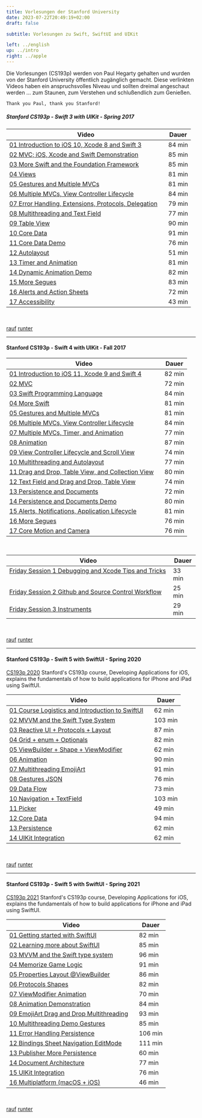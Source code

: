 ```yaml
---
title: Vorlesungen der Stanford University
date: 2023-07-22T20:49:19+02:00
draft: false

subtitle: Vorlesungen zu Swift, SwiftUI and UIKit

left: ../english
up: ../intro
right: ../apple
---
```


Die Vorlesungen (CS193p) werden von Paul Hegarty gehalten und wurden von der Stanford University öffentlich zugänglich gemacht. Diese verlinkten Videos haben ein anspruchsvolles Niveau und sollten dreimal angeschaut werden ... zum Staunen, zum Verstehen und schlußendlich zum Genießen.

`Thank you Paul, thank you Stanford!` 

<!-- 
* [`Swift3/UIKit - Spring 2017`](#Stanford-CS193p---Swift-3-with-UIKit---Spring-2017) 
* [`Swift4/UIKit - Fall 2017`](#Stanford-CS193p---Swift-4-with-UIKit---Fall-2017) 
* [`Swift5/SwiftUI - Spring 2020`](#Stanford-CS193p---Swift-5-with-SwiftUI---Spring-2020) 
* [`Swift5/SwiftUI - Spring 2021`](#Stanford-CS193p---Swift-5-with-SwiftUI---Spring-2021) 
-->

##### Stanford CS193p - Swift 3 with UIKit - Spring 2017
| Video | Dauer |
| --- | --- |
| [01 Introduction to iOS 10, Xcode 8 and Swift 3](https://www.youtube.com/watch?v=HNZt7yzbSrI) |84 min |
| [02 MVC; iOS, Xcode and Swift Demonstration](https://www.youtube.com/watch?v=4iNHsR6ePYw) | 85 min |
| [03 More Swift and the Foundation Framework](https://www.youtube.com/watch?v=sgURk0MzacE) | 85 min |
| [04 Views](https://www.youtube.com/watch?v=QhbcgaO5d74) | 81 min |
| [05 Gestures and Multiple MVCs](https://www.youtube.com/watch?v=UWN2m6BC8e8) | 81 min |
| [06 Multiple MVCs, View Controller Lifecycle](https://www.youtube.com/watch?v=Bm6llsTfUPM) | 84 min |
| [07 Error Handling, Extensions, Protocols, Delegation](https://www.youtube.com/watch?v=d83KZk816lk) &nbsp;&nbsp; | 79 min |
| [08 Multithreading and Text Field](https://www.youtube.com/watch?v=AoyrFl-Ud-4) | 77 min |
| [09 Table View](https://www.youtube.com/watch?v=Sm3jupdLJBY) | 90 min |
| [10 Core Data](https://www.youtube.com/watch?v=L02Ty79Xdvw) | 91 min |
| [11 Core Data Demo](https://www.youtube.com/watch?v=D9kFvJix30M) | 76 min |
| [12 Autolayout](https://www.youtube.com/watch?v=1A1620jNKR8) | 51 min |
| [13 Timer and Animation](https://www.youtube.com/watch?v=8JJW0l6e6dE) | 81 min |
| [14 Dynamic Animation Demo](https://www.youtube.com/watch?v=6Ac2-P6-Q_8) | 82 min |
| [15 More Segues](https://www.youtube.com/watch?v=Yag9Mjs-u7M) | 83 min |
| [16 Alerts and Action Sheets](https://www.youtube.com/watch?v=irNWTSJXzy4) | 72 min |
| [17 Accessibility](https://www.youtube.com/watch?v=lCvUwkjgkhU) | 43 min |

<br> 

[rauf](#top) [runter](#bottom)

---

#### Stanford CS193p - Swift 4 with UIKit - Fall 2017 
| Video | Dauer |
| --- | --- |
| [01 Introduction to iOS 11, Xcode 9 and Swift 4](https://www.youtube.com/watch?v=TZL5AmwuwlA) | 82 min | 
| [02 MVC](https://www.youtube.com/watch?v=gI3pz7eFgfo) | 72 min | 
| [03 Swift Programming Language](https://www.youtube.com/watch?v=VIEzNBPmQKk) | 84 min | 
| [04 More Swift](https://www.youtube.com/watch?v=Y8ss6118RQY) | 81 min | 
| [05 Gestures and Multiple MVCs](https://www.youtube.com/watch?v=UWN2m6BC8e8) | 81 min | 
| [06 Multiple MVCs, View Controller Lifecycle](https://www.youtube.com/watch?v=Bm6llsTfUPM) | 84 min | 
| [07 Multiple MVCs, Timer, and Animation](https://www.youtube.com/watch?v=RAcLKlwK7VY) | 77 min | 
| [08 Animation](https://www.youtube.com/watch?v=wERNQyfJYLo) | 87 min | 
| [09 View Controller Lifecycle and Scroll View](https://www.youtube.com/watch?v=B281mrPUGjg) | 74 min | 
| [10 Multithreading and Autolayout](https://www.youtube.com/watch?v=jDYp9toF_7A) | 77 min | 
| [11 Drag and Drop, Table View, and Collection View](https://www.youtube.com/watch?v=noowieVV8nA) &nbsp;&nbsp; | 80 min | 
| [12 Text Field and Drag and Drop, Table View](https://www.youtube.com/watch?v=xkpuJejkWUI) | 74 min | 
| [13 Persistence and Documents](https://www.youtube.com/watch?v=l9trenVwb6s) | 72 min | 
| [14 Persistence and Documents Demo](https://www.youtube.com/watch?v=8eCgxDWq99o) | 80 min | 
| [15 Alerts, Notifications, Application Lifecycle](https://www.youtube.com/watch?v=0zTE9dbUo14) | 81 min | 
| [16 More Segues](https://www.youtube.com/watch?v=rfywphKQPew) | 76 min | 
| [17 Core Motion and Camera](https://www.youtube.com/watch?v=cjVp2vM_I0Y) | 76 min | 

<br> 

| Video | Dauer |
| --- | --- |
| [Friday Session 1 Debugging and Xcode Tips and Tricks](https://www.youtube.com/watch?v=CRxHhx_pubY) &nbsp;&nbsp; | 33 min | 
| [Friday Session 2 Github and Source Control Workflow](https://www.youtube.com/watch?v=MK24ENt0vts) | 25 min | 
| [Friday Session 3 Instruments](https://www.youtube.com/watch?v=mgqvjN874dQ) | 29 min | 

<br> 

[rauf](#top) [runter](#bottom)

---

#### Stanford CS193p - Swift 5 with SwiftUI - Spring 2020

[CS193p 2020](https://cs193p.sites.stanford.edu/2020) Stanford's CS193p course, Developing Applications for iOS, explains the fundamentals of how to build applications for iPhone and iPad using SwiftUI.

| Video | Dauer |
| --- | --- |
| [01 Course Logistics and Introduction to SwiftUI](https://www.youtube.com/watch?v=jbtqIBpUG7g) &nbsp;&nbsp; | 62 min | 
| [02 MVVM and the Swift Type System](https://www.youtube.com/watch?v=4GjXq2Sr55Q) | 103 min | 
| [03 Reactive UI + Protocols + Layout](https://www.youtube.com/watch?v=SIYdYpPXil4) | 87 min | 
| [04 Grid + enum + Optionals](https://www.youtube.com/watch?v=eHEeWzFP6O4) | 82 min | 
| [05 ViewBuilder + Shape + ViewModifier](https://www.youtube.com/watch?v=oDKDGCRdSHc) | 62 min | 
| [06 Animation](https://www.youtube.com/watch?v=3krC2c56ceQ) | 90 min | 
| [07 Multithreading EmojiArt](https://www.youtube.com/watch?v=tmx-OwkBWxA) | 91 min | 
| [08 Gestures JSON](https://www.youtube.com/watch?v=mz-rNLWJ0bk) | 76 min | 
| [09 Data Flow](https://www.youtube.com/watch?v=0i152oA3T3s) | 73 min | 
| [10 Navigation + TextField](https://www.youtube.com/watch?v=CKexGQuIO7E) | 103 min | 
| [11 Picker](https://www.youtube.com/watch?v=fCfC6m7XUew) | 49 min | 
| [12 Core Data](https://www.youtube.com/watch?v=yOhyOpXvaec) | 94 min | 
| [13 Persistence](https://www.youtube.com/watch?v=fTNPRhGGP-0) | 62 min | 
| [14 UIKit Integration](https://www.youtube.com/watch?v=GRX5Dha_Clw) | 62 min | 

<br> 

[rauf](#top) [runter](#bottom)

---

#### Stanford CS193p - Swift 5 with SwiftUI - Spring 2021

[CS193p 2021](https://cs193p.sites.stanford.edu) Stanford's CS193p course, Developing Applications for iOS, explains the fundamentals of how to build applications for iPhone and iPad using SwiftUI.

| Video | Dauer |
| --- | --- |
| [01 Getting started with SwiftUI](https://www.youtube.com/watch?v=bqu6BquVi2M) | 82 min | 
| [02 Learning more about SwiftUI](https://www.youtube.com/watch?v=3lahkdHEhW8) | 85 min | 
| [03 MVVM and the Swift type system](https://www.youtube.com/watch?v=--qKOhdgJAs) | 96 min | 
| [04 Memorize Game Logic](https://www.youtube.com/watch?v=oWZOFSYS5GE) | 91 min | 
| [05 Properties Layout @ViewBuilder](https://www.youtube.com/watch?v=ayQl_F_uMS4) | 86 min | 
| [06 Protocols Shapes](https://www.youtube.com/watch?v=Og9gXZpbKWo) | 82 min | 
| [07 ViewModifier Animation](https://www.youtube.com/watch?v=PoeaUMGAx6c) | 70 min | 
| [08 Animation Demonstration](https://www.youtube.com/watch?v=-N1UR7Y105g) | 84 min | 
| [09 EmojiArt Drag and Drop Multithreading](https://www.youtube.com/watch?v=eNS5EzgK3lY) &nbsp;&nbsp; | 93 min | 
| [10 Multithreading Demo Gestures](https://www.youtube.com/watch?v=iszjyoo3SYI) | 85 min | 
| [11 Error Handling Persistence](https://www.youtube.com/watch?v=pT5yiBu2xbU) | 106 min | 
| [12 Bindings Sheet Navigation EditMode](https://www.youtube.com/watch?v=s3tMkz1clOA) | 111 min | 
| [13 Publisher More Persistence](https://www.youtube.com/watch?v=wX3ruVLlWPg) | 60 min | 
| [14 Document Architecture](https://www.youtube.com/watch?v=Ou25reI71zU) | 77 min | 
| [15 UIKit Integration](https://www.youtube.com/watch?v=ba7sJ74vDtA) | 76 min | 
| [16 Multiplatform (macOS + iOS)](https://www.youtube.com/watch?v=At6M7nUQ09E) | 46 min | 

<br> 

[rauf](#top) [runter](#bottom)




<!--
#### Stanford CS193p - Swift 4 with UIKit - Fall 2017 
> [01 Introduction to iOS 11, Xcode 9 and Swift 4](https://www.youtube.com/watch?v=TZL5AmwuwlA) von Paul Hegarty, 82 min <br>
[02 MVC](https://www.youtube.com/watch?v=gI3pz7eFgfo) von Paul Hegarty, 72 min <br>
[03 Swift Programming Language](https://www.youtube.com/watch?v=VIEzNBPmQKk) von Paul Hegarty, 84 min <br>
[04 More Swift](https://www.youtube.com/watch?v=Y8ss6118RQY) von Paul Hegarty, 81 min <br>
[05 Gestures and Multiple MVCs](https://www.youtube.com/watch?v=UWN2m6BC8e8) von Paul Hegarty, 81 min <br>
[06 Multiple MVCs, View Controller Lifecycle](https://www.youtube.com/watch?v=Bm6llsTfUPM) von Paul Hegarty, 84 min <br>
[07 Multiple MVCs, Timer, and Animation](https://www.youtube.com/watch?v=RAcLKlwK7VY) von Paul Hegarty, 77 min <br>
[08 Animation](https://www.youtube.com/watch?v=wERNQyfJYLo) von Paul Hegarty, 87 min <br>
[09 View Controller Lifecycle and Scroll View](https://www.youtube.com/watch?v=B281mrPUGjg) von Paul Hegarty, 74 min <br>
[10 Multithreading and Autolayout](https://www.youtube.com/watch?v=jDYp9toF_7A) von Paul Hegarty, 77 min <br>
[11 Drag and Drop, Table View, and Collection View
](https://www.youtube.com/watch?v=noowieVV8nA) von Paul Hegarty, 80 min <br>
[12 Text Field and Drag and Drop, Table View](https://www.youtube.com/watch?v=xkpuJejkWUI) von Paul Hegarty, 74 min <br>
[13 Persistence and Documents](https://www.youtube.com/watch?v=l9trenVwb6s) von Paul Hegarty, 72 min <br>
[14 Persistence and Documents Demo](https://www.youtube.com/watch?v=8eCgxDWq99o) von Paul Hegarty, 80 min <br>
[15 Alerts, Notifications, Application Lifecycle](https://www.youtube.com/watch?v=0zTE9dbUo14) von Paul Hegarty, 81 min <br>
[16 More Segues](https://www.youtube.com/watch?v=rfywphKQPew) von Paul Hegarty, 76 min <br>
[17 Core Motion and Camera](https://www.youtube.com/watch?v=cjVp2vM_I0Y) von Paul Hegarty, 76 min <br>

> [Friday Session 1 Debugging and Xcode Tips and Tricks](https://www.youtube.com/watch?v=CRxHhx_pubY) von Jason, 33 min <br>
[Friday Session 2 Github and Source Control Workflow](https://www.youtube.com/watch?v=MK24ENt0vts) von Junjie, 25 min <br>
[Friday Session 3 Instruments](https://www.youtube.com/watch?v=mgqvjN874dQ) von Jason, 29 min <br>

[rauf](#top) [runter](#bottom)

---

#### Stanford CS193p - Swift 5 with SwiftUI - Spring 2020

[CS193p 2020](https://cs193p.sites.stanford.edu/2020) Stanford's CS193p course, Developing Applications for iOS, explains the fundamentals of how to build applications for iPhone and iPad using SwiftUI.

> [01 Course Logistics and Introduction to SwiftUI](https://www.youtube.com/watch?v=jbtqIBpUG7g) von Paul Hegarty, 62 min <br>
[02 MVVM and the Swift Type System](https://www.youtube.com/watch?v=4GjXq2Sr55Q) von Paul Hegarty, 103 min <br>
[03 Reactive UI + Protocols + Layout](https://www.youtube.com/watch?v=SIYdYpPXil4&list=PLpGHT1n4-mAtTj9oywMWoBx0dCGd51_yG&index=4) von Paul Hegarty, 87 min <br>
[04 Grid + enum + Optionals](https://www.youtube.com/watch?v=eHEeWzFP6O4&list=PLpGHT1n4-mAtTj9oywMWoBx0dCGd51_yG&index=5) von Paul Hegarty, 82 min <br>
[05 ViewBuilder + Shape + ViewModifier](https://www.youtube.com/watch?v=oDKDGCRdSHc) von Paul Hegarty, 62 min <br>
[06 Animation](https://www.youtube.com/watch?v=3krC2c56ceQ) von Paul Hegarty, 90 min <br>
[07 Multithreading EmojiArt](https://www.youtube.com/watch?v=tmx-OwkBWxA) von Paul Hegarty, 91 min <br>
[08 Gestures JSON](https://www.youtube.com/watch?v=mz-rNLWJ0bk) von Paul Hegarty, 76 min <br>
[09 Data Flow](https://www.youtube.com/watch?v=0i152oA3T3s) von Paul Hegarty, 73 min <br>
[10 Navigation + TextField](https://www.youtube.com/watch?v=CKexGQuIO7E) von Paul Hegarty, 103 min <br>
[11 Picker](https://www.youtube.com/watch?v=fCfC6m7XUew) von Paul Hegarty, 49 min <br>
[12 Core Data](https://www.youtube.com/watch?v=yOhyOpXvaec) von Paul Hegarty, 94 min <br>
[13 Persistence](https://www.youtube.com/watch?v=fTNPRhGGP-0) von Paul Hegarty, 62 min <br>
[14 UIKit Integration](https://www.youtube.com/watch?v=GRX5Dha_Clw) von Paul Hegarty, 62 min <br>

[rauf](#top) [runter](#bottom)

---

#### Stanford CS193p - Swift 5 with SwiftUI - Spring 2021

[CS193p 2021](https://cs193p.sites.stanford.edu) Stanford's CS193p course, Developing Applications for iOS, explains the fundamentals of how to build applications for iPhone and iPad using SwiftUI.

> [01 Getting started with SwiftUI](https://www.youtube.com/watch?v=bqu6BquVi2M) von Paul Hegarty, 82 min <br>
[02 Learning more about SwiftUI](https://www.youtube.com/watch?v=3lahkdHEhW8) von Paul Hegarty, 85 min <br>
[03 MVVM and the Swift type system](https://www.youtube.com/watch?v=--qKOhdgJAs) von Paul Hegarty, 96 min <br>
[04 Memorize Game Logic](https://www.youtube.com/watch?v=oWZOFSYS5GE) von Paul Hegarty, 91 min <br>
[05 Properties Layout @ViewBuilder](https://www.youtube.com/watch?v=ayQl_F_uMS4) von Paul Hegarty, 86 min <br>
[06 Protocols Shapes](https://www.youtube.com/watch?v=Og9gXZpbKWo) von Paul Hegarty, 82 min <br>
[07 ViewModifier Animation](https://www.youtube.com/watch?v=PoeaUMGAx6c) von Paul Hegarty, 70 min <br>
[08 Animation Demonstration](https://www.youtube.com/watch?v=-N1UR7Y105g) von Paul Hegarty, 84 min <br>
[09 EmojiArt Drag and Drop Multithreading](https://www.youtube.com/watch?v=eNS5EzgK3lY) von Paul Hegarty, 93 min <br>
[10 Multithreading Demo Gestures](https://www.youtube.com/watch?v=iszjyoo3SYI) von Paul Hegarty, 85 min <br>
[11 Error Handling Persistence](https://www.youtube.com/watch?v=pT5yiBu2xbU) von Paul Hegarty, 106 min <br>
[12 Bindings Sheet Navigation EditMode](https://www.youtube.com/watch?v=s3tMkz1clOA) von Paul Hegarty, 111 min <br>
[13 Publisher More Persistence](https://www.youtube.com/watch?v=wX3ruVLlWPg) von Paul Hegarty, 60 min <br>
[14 Document Architecture](https://www.youtube.com/watch?v=Ou25reI71zU) von Paul Hegarty, 77 min <br>
[15 UIKit Integration](https://www.youtube.com/watch?v=ba7sJ74vDtA) von Paul Hegarty, 76 min <br>
[16 Multiplatform (macOS + iOS)](https://www.youtube.com/watch?v=At6M7nUQ09E) von Paul Hegarty, 46 min <br>
-->